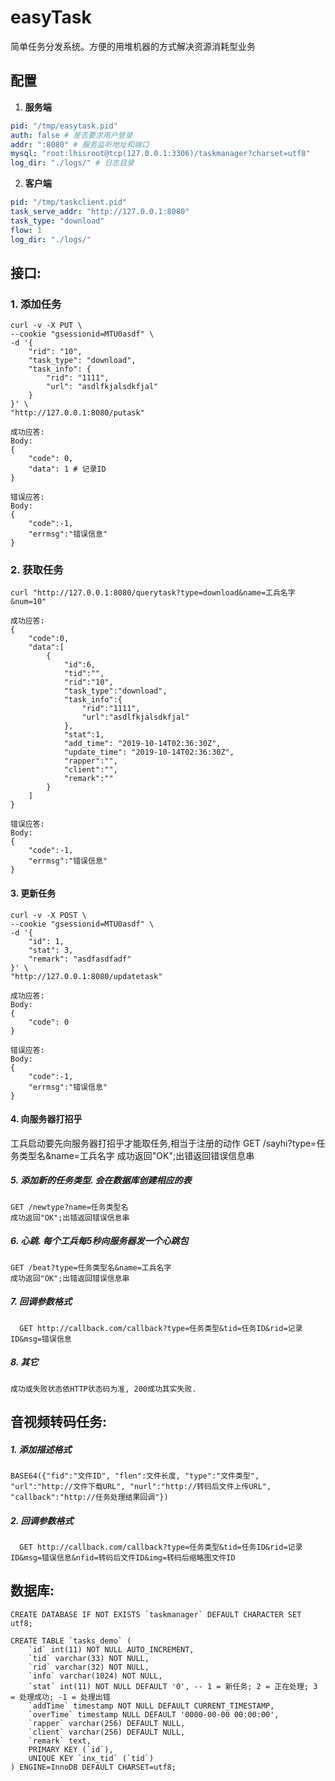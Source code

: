 # easyTask

简单任务分发系统。方便的用堆机器的方式解决资源消耗型业务

## 配置

1. **服务端**

```yaml
pid: "/tmp/easytask.pid"
auth: false # 是否要求用户登录
addr: ":8080" # 服务监听地址和端口
mysql: "root:lhisroot@tcp(127.0.0.1:3306)/taskmanager?charset=utf8" 
log_dir: "./logs/" # 日志目录
```

2. **客户端**

```yaml
pid: "/tmp/taskclient.pid"
task_serve_addr: "http://127.0.0.1:8080"
task_type: "download"
flow: 1
log_dir: "./logs/"
```



## 接口:

### 1. 添加任务

```
curl -v -X PUT \
--cookie "gsessionid=MTU0asdf" \
-d '{
    "rid": "10",
    "task_type": "download",
    "task_info": {
        "rid": "1111",
        "url": "asdlfkjalsdkfjal"
    }
}' \
"http://127.0.0.1:8080/putask"
    
成功应答:
Body:
{
    "code": 0,
    "data": 1 # 记录ID
}
    
错误应答:
Body:
{
    "code":-1,
    "errmsg":"错误信息" 
}
````



### 2. 获取任务

    curl "http://127.0.0.1:8080/querytask?type=download&name=工兵名字&num=10"
    
    成功应答:
    {
        "code":0,
        "data":[
            {
                "id":6,
                "tid":"",
                "rid":"10",
                "task_type":"download",
                "task_info":{
                    "rid":"1111",
                    "url":"asdlfkjalsdkfjal"
                },
                "stat":1,
                "add_time": "2019-10-14T02:36:30Z",
                "update_time": "2019-10-14T02:36:30Z",
                "rapper":"",
                "client":"",
                "remark":""
            }
        ]
    }
    
    错误应答:
    Body:
    {
        "code":-1,
        "errmsg":"错误信息" 
    }



#### 3. 更新任务

```
curl -v -X POST \
--cookie "gsessionid=MTU0asdf" \
-d '{
    "id": 1,
    "stat": 3,
    "remark": "asdfasdfadf"
}' \
"http://127.0.0.1:8080/updatetask"
        
成功应答:
Body:
{
    "code": 0
}
        
错误应答:
Body:
{
    "code":-1,
    "errmsg":"错误信息" 
}
```


#### 4. 向服务器打招乎

工兵启动要先向服务器打招乎才能取任务,相当于注册的动作
	GET /sayhi?type=任务类型名&name=工兵名字
	成功返回"OK";出错返回错误信息串

##### 5. 添加新的任务类型. 会在数据库创建相应的表
    GET /newtype?name=任务类型名
    成功返回"OK";出错返回错误信息串

##### 6. 心跳. 每个工兵每5秒向服务器发一个心跳包
    GET /beat?type=任务类型名&name=工兵名字
    成功返回"OK";出错返回错误信息串

##### 7. 回调参数格式
      GET http://callback.com/callback?type=任务类型&tid=任务ID&rid=记录ID&msg=错误信息

##### 8. 其它
    成功或失败状态依HTTP状态码为准, 200成功其实失败.

音视频转码任务:
--------------

##### 1. 添加描述格式
    BASE64({"fid":"文件ID", "flen":文件长度, "type":"文件类型", "url":"http://文件下载URL", "nurl":"http://转码后文件上传URL", "callback":"http://任务处理结果回调"})

##### 2. 回调参数格式
      GET http://callback.com/callback?type=任务类型&tid=任务ID&rid=记录ID&msg=错误信息&nfid=转码后文件ID&img=转码后缩略图文件ID

数据库:
------
	CREATE DATABASE IF NOT EXISTS `taskmanager` DEFAULT CHARACTER SET utf8;
	
	CREATE TABLE `tasks_demo` (
		`id` int(11) NOT NULL AUTO_INCREMENT,
		`tid` varchar(33) NOT NULL,
		`rid` varchar(32) NOT NULL,
		`info` varchar(1024) NOT NULL,
		`stat` int(11) NOT NULL DEFAULT '0', -- 1 = 新任务; 2 = 正在处理; 3 = 处理成功; -1 = 处理出错
		`addTime` timestamp NOT NULL DEFAULT CURRENT_TIMESTAMP,
		`overTime` timestamp NULL DEFAULT '0000-00-00 00:00:00',
		`rapper` varchar(256) DEFAULT NULL,
		`client` varchar(256) DEFAULT NULL,
		`remark` text,
		PRIMARY KEY (`id`),
		UNIQUE KEY `inx_tid` (`tid`)
	) ENGINE=InnoDB DEFAULT CHARSET=utf8;




